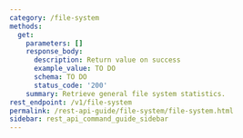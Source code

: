```yaml
---
category: /file-system
methods:
  get:
    parameters: []
    response_body:
      description: Return value on success
      example_value: TO DO
      schema: TO DO
      status_code: '200'
    summary: Retrieve general file system statistics.
rest_endpoint: /v1/file-system
permalink: /rest-api-guide/file-system/file-system.html
sidebar: rest_api_command_guide_sidebar
---
```

